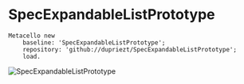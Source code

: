 # SpecExpandableListPrototype

```Smalltalk
Metacello new
    baseline: 'SpecExpandableListPrototype';
    repository: 'github://dupriezt/SpecExpandableListPrototype';
    load.
```
![SpecExpandableListPrototype](https://user-images.githubusercontent.com/32486709/76095190-278cf780-5fc4-11ea-90fc-3ff1743e7f59.gif)
